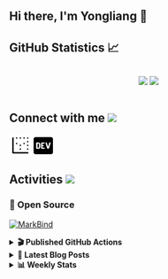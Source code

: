 ## Hi there, I'm Yongliang 👋 

## GitHub Statistics :chart_with_upwards_trend:
<div align="center">
<div style="display: flex; align-items: center; justify-content: center;">

[![](https://github-readme-stats.vercel.app/api?username=tlylt&show_icons=true&theme=tokyonight&hide_border=true&locale=en)](https://github.com/tlylt)
[![](https://github-readme-streak-stats.herokuapp.com/?user=tlylt&theme=tokyonight&hide_border=true)](https://github.com/tlylt)
</div>
</div>

## Connect with me <img src="https://media.giphy.com/media/2wh5K5yE3ulp3xgYcG/giphy-downsized.gif" width="30">

<a href="https://www.yongliangliu.com/" target="_blank"><img align="center" src="static/site-icon.png" alt="yongliangliu.com" height="40" width="40" /></a>
<a href="https://dev.to/tlylt" target="_blank"><img align="center" src="static/dev-badge.svg" alt="dev.to/tlylt" height="35" width="35" /></a>

## Activities <img src="https://media.giphy.com/media/WUlplcMpOCEmTGBtBW/giphy.gif" width="30">

### 🔭 Open Source

[![MarkBind](https://github-readme-stats.vercel.app/api/pin/?username=markbind&repo=markbind)](https://github.com/MarkBind/markbind)

<details>
<summary> <b>🎬 Published GitHub Actions </b> </summary>

[![install-graphviz](https://github-readme-stats.vercel.app/api/pin/?username=tlylt&repo=install-graphviz)](https://github.com/tlylt/install-graphviz)

[![reposense-action](https://github-readme-stats.vercel.app/api/pin/?username=tlylt&repo=reposense-action)](https://github.com/tlylt/reposense-action)

[![markbin-action](https://github-readme-stats.vercel.app/api/pin/?username=markbind&repo=markbind-action)](https://github.com/MarkBind/markbind-action)

</details>

<details>
<summary> <b>📕 Latest Blog Posts</b> </summary>

<!-- BLOG-POST-LIST:START -->
- [Open Source Software &lpar;OSS&rpar; Developer Journey](https://www.yongliangliu.com/blog/oss-dev-logs/)
- [Crossing abstraction barrier between parent and child class](https://www.yongliangliu.com/blog/cross-abstraction-barrier-between-parent-child/)
- [Intermediate GitHub CI Workflow Walk Through](https://www.yongliangliu.com/blog/intermediate-github-ci-workflow-walk-through/)
- [RooFind](https://www.yongliangliu.com/blog/roofind/)
- [Prove that the problem of determining whether a graph is connected is evasive](https://www.yongliangliu.com/blog/prove-graph-check-connected-evasive/)
<!-- BLOG-POST-LIST:END -->

</details>

<details>
<summary> <b>📊 Weekly Stats</b> </summary>

<!--START_SECTION:waka-->
![Code Time](http://img.shields.io/badge/Code%20Time-503%20hrs%2058%20mins-blue)

**🐱 My GitHub Data** 

> 🏆 4,037 Contributions in the Year 2022
 > 
> 📦 299.4 kB Used in GitHub's Storage 
 > 
> 🚫 Not Opted to Hire
 > 
> 📜 123 Public Repositories 
 > 
> 🔑 25 Private Repositories  
 > 
**I'm an Early 🐤** 

```text
🌞 Morning    350 commits    ███████░░░░░░░░░░░░░░░░░░   28.16% 
🌆 Daytime    329 commits    ██████░░░░░░░░░░░░░░░░░░░   26.47% 
🌃 Evening    463 commits    █████████░░░░░░░░░░░░░░░░   37.25% 
🌙 Night      101 commits    ██░░░░░░░░░░░░░░░░░░░░░░░   8.13%

```
📅 **I'm Most Productive on Friday** 

```text
Monday       184 commits    ███░░░░░░░░░░░░░░░░░░░░░░   14.8% 
Tuesday      117 commits    ██░░░░░░░░░░░░░░░░░░░░░░░   9.41% 
Wednesday    187 commits    ███░░░░░░░░░░░░░░░░░░░░░░   15.04% 
Thursday     182 commits    ███░░░░░░░░░░░░░░░░░░░░░░   14.64% 
Friday       236 commits    ████░░░░░░░░░░░░░░░░░░░░░   18.99% 
Saturday     181 commits    ███░░░░░░░░░░░░░░░░░░░░░░   14.56% 
Sunday       156 commits    ███░░░░░░░░░░░░░░░░░░░░░░   12.55%

```


📊 **This Week I Spent My Time On** 

```text
⌚︎ Time Zone: Asia/Singapore

💬 Programming Languages: 
JavaScript               1 hr 28 mins        █████████░░░░░░░░░░░░░░░░   36.49% 
Markdown                 56 mins             ██████░░░░░░░░░░░░░░░░░░░   23.53% 
reStructuredText         42 mins             ████░░░░░░░░░░░░░░░░░░░░░   17.48% 
YAML                     40 mins             ████░░░░░░░░░░░░░░░░░░░░░   16.77% 
Other                    11 mins             █░░░░░░░░░░░░░░░░░░░░░░░░   4.62%

```


 Last Updated on 05/10/2022 00:58:15 UTC
<!--END_SECTION:waka-->

</details>

